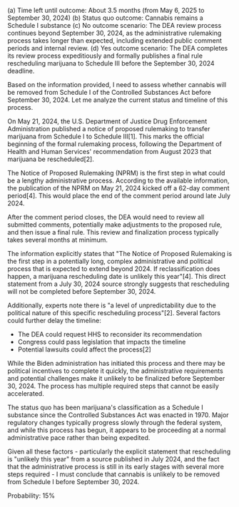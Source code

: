 (a) Time left until outcome: About 3.5 months (from May 6, 2025 to September 30, 2024)
(b) Status quo outcome: Cannabis remains a Schedule I substance
(c) No outcome scenario: The DEA review process continues beyond September 30, 2024, as the administrative rulemaking process takes longer than expected, including extended public comment periods and internal review.
(d) Yes outcome scenario: The DEA completes its review process expeditiously and formally publishes a final rule rescheduling marijuana to Schedule III before the September 30, 2024 deadline.

Based on the information provided, I need to assess whether cannabis will be removed from Schedule I of the Controlled Substances Act before September 30, 2024. Let me analyze the current status and timeline of this process.

On May 21, 2024, the U.S. Department of Justice Drug Enforcement Administration published a notice of proposed rulemaking to transfer marijuana from Schedule I to Schedule III[1]. This marks the official beginning of the formal rulemaking process, following the Department of Health and Human Services' recommendation from August 2023 that marijuana be rescheduled[2].

The Notice of Proposed Rulemaking (NPRM) is the first step in what could be a lengthy administrative process. According to the available information, the publication of the NPRM on May 21, 2024 kicked off a 62-day comment period[4]. This would place the end of the comment period around late July 2024.

After the comment period closes, the DEA would need to review all submitted comments, potentially make adjustments to the proposed rule, and then issue a final rule. This review and finalization process typically takes several months at minimum.

The information explicitly states that "The Notice of Proposed Rulemaking is the first step in a potentially long, complex administrative and political process that is expected to extend beyond 2024. If reclassification does happen, a marijuana rescheduling date is unlikely this year"[4]. This direct statement from a July 30, 2024 source strongly suggests that rescheduling will not be completed before September 30, 2024.

Additionally, experts note there is "a level of unpredictability due to the political nature of this specific rescheduling process"[2]. Several factors could further delay the timeline:
- The DEA could request HHS to reconsider its recommendation
- Congress could pass legislation that impacts the timeline
- Potential lawsuits could affect the process[2]

While the Biden administration has initiated this process and there may be political incentives to complete it quickly, the administrative requirements and potential challenges make it unlikely to be finalized before September 30, 2024. The process has multiple required steps that cannot be easily accelerated.

The status quo has been marijuana's classification as a Schedule I substance since the Controlled Substances Act was enacted in 1970. Major regulatory changes typically progress slowly through the federal system, and while this process has begun, it appears to be proceeding at a normal administrative pace rather than being expedited.

Given all these factors - particularly the explicit statement that rescheduling is "unlikely this year" from a source published in July 2024, and the fact that the administrative process is still in its early stages with several more steps required - I must conclude that cannabis is unlikely to be removed from Schedule I before September 30, 2024.

Probability: 15%